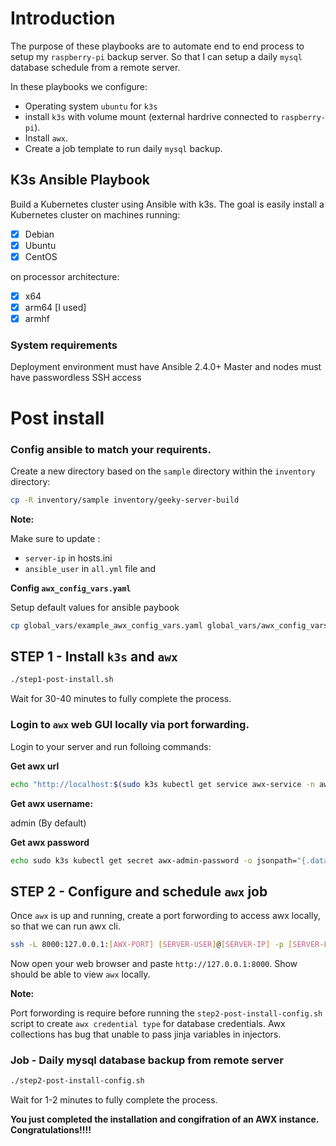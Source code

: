 # Introduction

The purpose of these playbooks are to automate end to end process to setup my `raspberry-pi` backup server. So that I can setup a daily `mysql` database schedule from a remote server.

In these playbooks we configure:
- Operating system `ubuntu` for `k3s`
- install `k3s` with volume mount (external hardrive connected to `raspberry-pi`).
- Install `awx`.
- Create a job template to run daily `mysql` backup.


## K3s Ansible Playbook

Build a Kubernetes cluster using Ansible with k3s. The goal is easily install a Kubernetes cluster on machines running:
- [X] Debian
- [X] Ubuntu
- [X] CentOS

on processor architecture:

- [X] x64
- [X] arm64 [I used]
- [X] armhf

### System requirements

Deployment environment must have Ansible 2.4.0+
Master and nodes must have passwordless SSH access

# Post install

### Config ansible to match your requirents.

Create a new directory based on the `sample` directory within the `inventory` directory:

```bash
cp -R inventory/sample inventory/geeky-server-build
```
**Note:**

Make sure to update :

- `server-ip` in hosts.ini
- `ansible_user` in `all.yml` file and 

**Config `awx_config_vars.yaml`**

Setup default values for ansible paybook

```bash
cp global_vars/example_awx_config_vars.yaml global_vars/awx_config_vars.yaml
```

## STEP 1 - Install `k3s` and `awx`

```bash
./step1-post-install.sh
```
Wait for 30-40 minutes to fully complete the process.

### Login to `awx` web GUI locally via port forwarding.

Login to your server and run folloing commands:

**Get awx url**

```bash
echo "http://localhost:$(sudo k3s kubectl get service awx-service -n awx -o yaml | grep nodePort | awk '{print $2}' )"
```
**Get awx username:**

admin (By default)

**Get awx password**

```bash
echo sudo k3s kubectl get secret awx-admin-password -o jsonpath="{.data.password}" -n awx | base64 --decode
```

## STEP 2 - Configure and schedule `awx` job

Once `awx` is up and running, create a port forwording to access awx locally, so that we can run awx cli.

```bash
ssh -L 8000:127.0.0.1:[AWX-PORT] [SERVER-USER]@[SERVER-IP] -p [SERVER-PORT]
```
Now open your web browser and paste `http://127.0.0.1:8000`. Show should be able to view `awx` locally.

**Note:** 

Port forwording is require before running the `step2-post-install-config.sh` script to create `awx credential type` for database credentials. Awx collections has bug that unable to pass jinja variables in injectors.

### Job - Daily mysql database backup from remote server

```bash
./step2-post-install-config.sh
```
Wait for 1-2 minutes to fully complete the process.

**You just completed the installation and congifration of an AWX instance. Congratulations!!!!**
